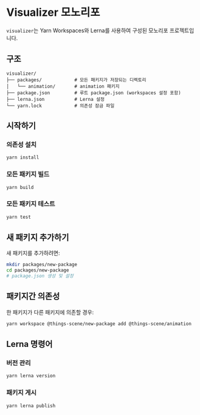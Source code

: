 # Visualizer 모노리포

`visualizer`는 Yarn Workspaces와 Lerna를 사용하여 구성된 모노리포 프로젝트입니다.

## 구조

```
visualizer/
├── packages/            # 모든 패키지가 저장되는 디렉토리
│   └── animation/       # animation 패키지
├── package.json         # 루트 package.json (workspaces 설정 포함)
├── lerna.json           # Lerna 설정
└── yarn.lock            # 의존성 잠금 파일
```

## 시작하기

### 의존성 설치

```bash
yarn install
```

### 모든 패키지 빌드

```bash
yarn build
```

### 모든 패키지 테스트

```bash
yarn test
```

## 새 패키지 추가하기

새 패키지를 추가하려면:

```bash
mkdir packages/new-package
cd packages/new-package
# package.json 생성 및 설정
```

## 패키지간 의존성

한 패키지가 다른 패키지에 의존할 경우:

```bash
yarn workspace @things-scene/new-package add @things-scene/animation
```

## Lerna 명령어

### 버전 관리

```bash
yarn lerna version
```

### 패키지 게시

```bash
yarn lerna publish
```
